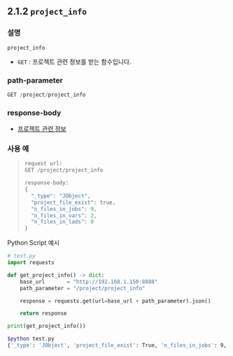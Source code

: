﻿## 2.1.2 `project_info`

### 설명

`project_info`

- `GET` : 프로젝트 관련 정보를 받는 함수입니다.

### path-parameter

```python
GET /project/project_info
```

### response-body

- [프로젝트 관련 정보](../../99-schema/project_info.md)
### 사용 예

<blockquote>

```python
request url:
GET /project/project_info

response-body:
{
  "_type": "JObject",
  "project_file_exist": true,
  "n_files_in_jobs": 9,
  "n_files_in_vars": 2,
  "n_files_in_lads": 0
}
```
</blockquote>

Python Script 예시

```python
# test.py
import requests

def get_project_info() -> dict:
    base_url       = "http://192.168.1.150:8888"
    path_parameter = "/project/project_info"

    response = requests.get(url=base_url + path_parameter).json()

    return response

print(get_project_info())
```
```sh
$python test.py
{'_type': 'JObject', 'project_file_exist': True, 'n_files_in_jobs': 9, 'n_files_in_vars': 2, 'n_files_in_lads': 0}
```
